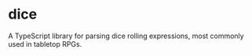 # dice
A TypeScript library for parsing dice rolling expressions, most commonly used in tabletop RPGs.

